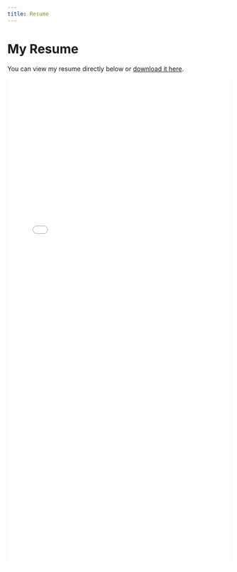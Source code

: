 ```yaml
---
title: Resume
---
```


# My Resume

You can view my resume directly below or [download it here](/resume.pdf).

<iframe src="/resume.pdf" width="100%" height="1100px" style="border:none;"></iframe>
